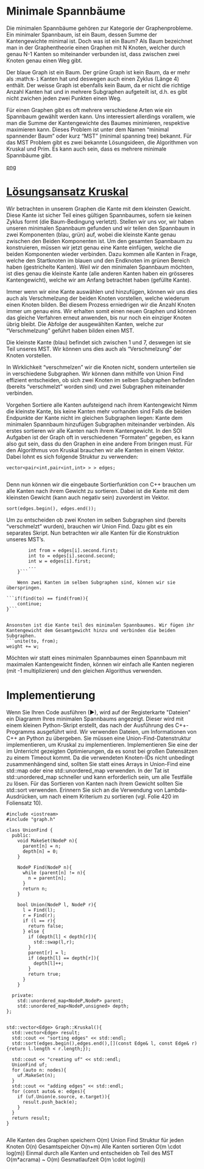 # Minimale Spannbäume
Die minimalen Spannbäume gehören zur Kategorie der Graphenprobleme. Ein
minimaler Spannbaum, ist ein Baum, dessen Summe der Kantengewichte
minimal ist. Doch was ist ein Baum? Als Baum bezeichnet man in der
Graphentheorie einen Graphen mit N Knoten, welcher durch genau
N-1 Kanten so miteinander verbunden ist, dass zwischen zwei
Knoten genau einen Weg gibt.

Der blaue Graph ist ein Baum. Der grüne Graph ist kein Baum, da er mehr als :math:`N-1` Kanten hat und deswegen auch einen Zyklus (Länge 4) enthält. Der weisse Graph ist ebenfalls kein Baum, da er nicht die richtige Anzahl Kanten hat und in mehrere Subgraphen aufgeteilt ist, d.h. es gibt nicht zwichen jeden zwei Punkten einen Weg.

Für einen Graphen gibt es oft mehrere verschiedene Arten wie ein Spannbaum gewählt werden kann. Uns interessiert allerdings vorallem, wie man die Summe der Kantengewichte des Baumes minimieren, respektive maximieren kann. Dieses Problem ist unter dem Namen “minimal spannender Baum” oder kurz “MST” (minimal spanning tree) bekannt. Für das MST Problem gibt es zwei bekannte Lösungsideen, die Algorithmen von Kruskal und Prim. Es kann auch sein, dass es mehrere minimale Spannbäume gibt.

[png](https://i.imgur.com/Kn4u4mK.png)

# [Lösungsansatz Kruskal](https://i.imgur.com/5vwi3X9.png)
Wir betrachten in unserem Graphen die Kante mit dem kleinsten Gewicht. Diese Kante ist sicher Teil eines gültigen Spannbaumes, sofern sie keinen Zyklus formt (die Baum-Bedingung verletzt). Stellen wir uns vor, wir haben unseren minimalen Spannbaum gefunden und wir teilen den Spannbaum in zwei Komponenten (blau, grün) auf, wobei die kleinste Kante genau zwischen den Beiden Komponenten ist. Um den gesamten Spannbaum zu konstruieren, müssen wir jetzt genau eine Kante einfügen, welche die beiden Komponenten wieder verbinden. Dazu kommen alle Kanten in Frage, welche den Startknoten im blauen und den Endknoten im grünen Bereich haben (gestrichelte Kanten). Weil wir den minimalen Spannbaum möchten, ist dies genau die kleinste Kante (alle anderen Kanten haben ein grösseres Kantengewicht), welche wir am Anfang betrachtet haben (gefüllte Kante).

Immer wenn wir eine Kante auswählen und hinzufügen, können wir uns dies auch als Verschmelzung der beiden Knoten vorstellen, welche wiederum einen Knoten bilden. Bei diesem Prozess erniedrigen wir die Anzahl Knoten immer um genau eins. Wir erhalten somit einen neuen Graphen und können das gleiche Verfahren erneut anwenden, bis nur noch ein einziger Knoten übrig bleibt. Die Abfolge der ausgewählten Kanten, welche zur “Verschmelzung” geführt haben bilden einen MST.

Die kleinste Kante (blau) befindet sich zwischen 1 und 7, deswegen ist sie Teil unseres MST. Wir können uns dies auch als “Verschmelzung” der Knoten vorstellen.

In Wirklichkeit “verschmelzen” wir die Knoten nicht, sondern unterteilen sie in verschiedene Subgraphen. Wir können dann mithilfe von Union Find effizient entscheiden, ob sich zwei Knoten im selben Subgraphen befinden (bereits “verschmelzt” worden sind) und zwei Subgraphen miteinander verbinden.

Vorgehen
Sortiere alle Kanten aufsteigend nach ihrem Kantengewicht
Nimm die kleinste Kante, bis keine Kanten mehr vorhanden sind
Falls die beiden Endpunkte der Kante nicht im gleichen Subgraphen liegen:
Kante dem minimalen Spannbaum hinzufügen
Subgraphen miteinander verbinden.
Als erstes sortieren wir alle Kanten nach ihrem Kantengewicht. In den SOI Aufgaben ist der Graph oft in verschiedenen “Formaten” gegeben, es kann also gut sein, dass du den Graphen in eine andere From bringen must. Für den Algorithmus von Kruskal brauchen wir alle Kanten in einem Vektor. Dabei lohnt es sich folgende Struktur zu verwenden:


```// gewicht, von, zu
vector<pair<int,pair<int,int> > > edges;


```

Denn nun können wir die eingebaute Sortierfunktion con C++ brauchen um alle Kanten nach ihrem Gewicht zu sortieren. Dabei ist die Kante mit dem kleinsten Gewicht (kann auch negativ sein) zuvorderst im Vektor.

```sort(edges.begin(), edges.end());```

Um zu entscheiden ob zwei Knoten im selben Subgraphen sind (bereits “verschmelzt” wurden), brauchen wir Union Find. Dazu gibt es ein separates Skript. Nun betrachten wir alle Kanten für die Konstruktion unseres MST’s.

```for(int i=0; i<(int)edges.size();i++){
        int from = edges[i].second.first;
        int to = edges[i].second.second;
        int w = edges[i].first;
        ...
    }```
    
    Wenn zwei Kanten im selben Subgraphen sind, können wir sie überspringen.

```if(find(to) == find(from)){
    continue;
}```


Ansonsten ist die Kante teil des minimalen Spannbaumes. Wir fügen ihr Kantengewicht dem Gesamtgewicht hinzu und verbinden die beiden Subgraphen.
```unite(to, from);
weight += w;
```

Möchten wir statt eines minimalen Spannbaumes einen Spannbaum mit
maximalen Kantengewicht finden, können wir einfach alle Kanten negieren
(mit -1 multiplizieren) und den gleichen Algorithus verwenden.

# Implementierung

Wenn Sie Ihren Code ausführen (▶), wird auf der Registerkarte "Dateien" ein Diagramm Ihres minimalen Spannbaums angezeigt. Dieser wird mit einem kleinen Python-Skript erstellt, das nach der Ausführung des C++-Programms ausgeführt wird. Wir verwenden Dateien, um Informationen von C++ an Python zu übergeben.
Sie müssen eine Union-Find-Datenstruktur implementieren, um Kruskal zu implementieren. Implementieren Sie eine der im Unterricht gezeigten Optimierungen, da es sonst bei großen Datensätzen zu einem Timeout kommt.
Da die verwendeten Knoten-IDs nicht unbedingt zusammenhängend sind, sollten Sie statt eines Arrays in Union-Find eine std::map oder eine std::unordered_map verwenden. In der Tat ist std::unordered_map schneller und kann erforderlich sein, um alle Testfälle zu lösen.
Für das Sortieren von Kanten nach ihrem Gewicht sollten Sie std::sort verwenden. Erinnern Sie sich an die Verwendung von Lambda-Ausdrücken, um nach einem Kriterium zu sortieren (vgl. Folie 420 im Foliensatz 10).


```
#include <iostream>
#include "graph.h"

class UnionFind {
  public:
    void MakeSet(NodeP n){
      parent[n] = n;
      depth[n] = 0;
    }
    
    NodeP Find(NodeP n){
      while (parent[n] != n){
        n = parent[n];
      }
      return n;
    }
    
    bool Union(NodeP l, NodeP r){
      l = Find(l);
      r = Find(r);
      if (l == r){
        return false;
      } else {
        if (depth[l] < depth[r]){
          std::swap(l,r);
        }
        parent[r] = l;
        if (depth[l] == depth[r]){
          depth[l]++;
        }
        return true;
      }
    }

  private:
    std::unordered_map<NodeP,NodeP> parent;
    std::unordered_map<NodeP,unsigned> depth;
};


std::vector<Edge> Graph::Kruskal(){
  std::vector<Edge> result;
  std::cout << "sorting edges" << std::endl; 
  std::sort(edges.begin(),edges.end(),[](const Edge& l, const Edge& r) {return l.length < r.length;});

  std::cout << "creating uf" << std::endl; 
  UnionFind uf;
  for (auto n: nodes){
    uf.MakeSet(n);
  }
  std::cout << "adding edges" << std::endl; 
  for (const auto& e: edges){
    if (uf.Union(e.source, e.target)){
      result.push_back(e);
    }
  }
  return result;
}
  
  ```
Alle Kanten des Graphen speichern O(m)
Union Find Struktur für jeden Knoten O(n)
Gesamtspeicher O(n+m)
Alle Kanten sortieren O(m \cdot log(m))
Einmal durch alle Kanten und entscheiden ob Teil des MST
O(m*acrama) ~ O(m)
Gesmatlaufzeit O(m \cdot log(m))





